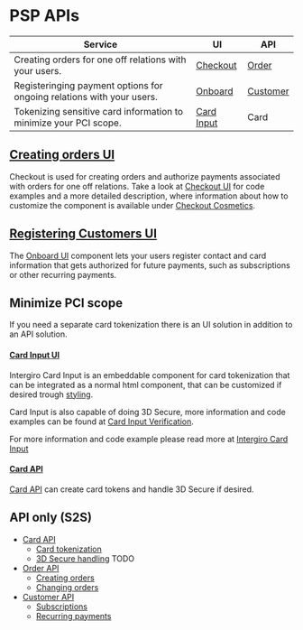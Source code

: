 # PSP APIs

| Service                                                               | UI                                        | API                  |
|-----------------------------------------------------------------------|-------------------------------------------|----------------------|
| Creating orders for one off relations with your users.                | [Checkout](../../checkout/embed)          | [Order](../../order) |
| Registeringing payment options for ongoing relations with your users. | [Onboard](../../customer/registration-ui) | [Customer]()         |
| Tokenizing sensitive card information to minimize your PCI scope.     | [Card Input](../../card-input/embed)      | Card                 |

## [Creating orders UI](../../checkout/embed)
Checkout is used for creating orders and authorize payments associated with orders for one off relations. 
Take a look at [Checkout UI](../../checkout/embed) for code examples and a more detailed description, where information about how to customize the component is available under [Checkout Cosmetics](../../checkout/cosmetics).

## [Registering Customers UI](../../customer/register-ui) 
The [Onboard UI](../../customer/register-ui) component lets your users register contact and card information that gets authorized for future payments, such as subscriptions or other recurring payments.

## Minimize PCI scope
If you need a separate card tokenization there is an UI solution in addition to an API solution.

#### [Card Input UI](../../card-input/embed)
Intergiro Card Input is an embeddable component for card tokenization that can be integrated as a normal html component, that can be customized if desired trough [styling](../../card-input/style). 

Card Input is also capable of doing 3D Secure, more information and code examples can be found at [Card Input Verification](../../card-input/verification). 

For more information and code example please read more at [Intergiro Card Input](../card-input/embed) 

#### [Card API](../../card-api/create)
[Card API](../../card-api/create) can create card tokens and handle 3D Secure if desired. 


## API only (S2S)

- [Card API](../../card-api/create) 
    - [Card tokenization](../../card-api/create)
    - [3D Secure handling](../../card-api/verification) TODO
- [Order API](../../order/create)
    - [Creating orders](../../order/create)
    - [Changing orders](../../order/change)
- [Customer API](../../customer/create)
    - [Subscriptions](../../customer/subscriptions)
    - [Recurring payments](../../customer/create-order)
